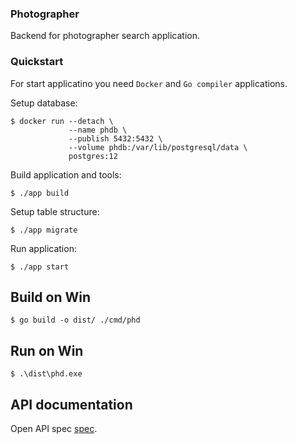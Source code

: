 ### Photographer

Backend for photographer search application.

### Quickstart

For start applicatino you need `Docker` and `Go compiler` applications.

Setup database:
```shell script
$ docker run --detach \
             --name phdb \
             --publish 5432:5432 \
             --volume phdb:/var/lib/postgresql/data \
             postgres:12
```

Build application and tools:
```shell script
$ ./app build
```

Setup table structure:
```
$ ./app migrate
```

Run application:
```
$ ./app start
```

## Build on Win
```shell script
$ go build -o dist/ ./cmd/phd
```

## Run on Win
```shell script
$ .\dist\phd.exe
```

## API documentation

Open API spec [spec](docs/api.yml).
